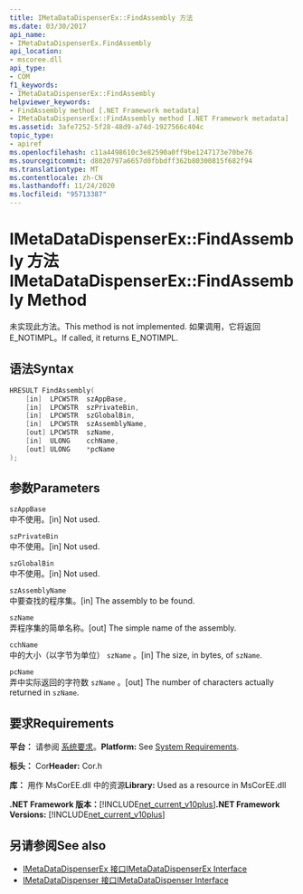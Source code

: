 ```yaml
---
title: IMetaDataDispenserEx::FindAssembly 方法
ms.date: 03/30/2017
api_name:
- IMetaDataDispenserEx.FindAssembly
api_location:
- mscoree.dll
api_type:
- COM
f1_keywords:
- IMetaDataDispenserEx::FindAssembly
helpviewer_keywords:
- FindAssembly method [.NET Framework metadata]
- IMetaDataDispenserEx::FindAssembly method [.NET Framework metadata]
ms.assetid: 3afe7252-5f28-48d9-a74d-1927566c404c
topic_type:
- apiref
ms.openlocfilehash: c11a4498610c3e82590a0ff9be1247173e70be76
ms.sourcegitcommit: d8020797a6657d0fbbdff362b80300815f682f94
ms.translationtype: MT
ms.contentlocale: zh-CN
ms.lasthandoff: 11/24/2020
ms.locfileid: "95713387"
---
```

# <a name="imetadatadispenserexfindassembly-method"></a><span data-ttu-id="3489d-102">IMetaDataDispenserEx::FindAssembly 方法</span><span class="sxs-lookup"><span data-stu-id="3489d-102">IMetaDataDispenserEx::FindAssembly Method</span></span>

<span data-ttu-id="3489d-103">未实现此方法。</span><span class="sxs-lookup"><span data-stu-id="3489d-103">This method is not implemented.</span></span> <span data-ttu-id="3489d-104">如果调用，它将返回 E_NOTIMPL。</span><span class="sxs-lookup"><span data-stu-id="3489d-104">If called, it returns E_NOTIMPL.</span></span>  
  
## <a name="syntax"></a><span data-ttu-id="3489d-105">语法</span><span class="sxs-lookup"><span data-stu-id="3489d-105">Syntax</span></span>  
  
```cpp  
HRESULT FindAssembly(  
    [in]  LPCWSTR  szAppBase,  
    [in]  LPCWSTR  szPrivateBin,  
    [in]  LPCWSTR  szGlobalBin,  
    [in]  LPCWSTR  szAssemblyName,  
    [out] LPCWSTR  szName,  
    [in]  ULONG    cchName,  
    [out] ULONG    *pcName  
);  
```  
  
## <a name="parameters"></a><span data-ttu-id="3489d-106">参数</span><span class="sxs-lookup"><span data-stu-id="3489d-106">Parameters</span></span>  

 `szAppBase`  
 <span data-ttu-id="3489d-107">中不使用。</span><span class="sxs-lookup"><span data-stu-id="3489d-107">[in] Not used.</span></span>  
  
 `szPrivateBin`  
 <span data-ttu-id="3489d-108">中不使用。</span><span class="sxs-lookup"><span data-stu-id="3489d-108">[in] Not used.</span></span>  
  
 `szGlobalBin`  
 <span data-ttu-id="3489d-109">中不使用。</span><span class="sxs-lookup"><span data-stu-id="3489d-109">[in] Not used.</span></span>  
  
 `szAssemblyName`  
 <span data-ttu-id="3489d-110">中要查找的程序集。</span><span class="sxs-lookup"><span data-stu-id="3489d-110">[in] The assembly to be found.</span></span>  
  
 `szName`  
 <span data-ttu-id="3489d-111">弄程序集的简单名称。</span><span class="sxs-lookup"><span data-stu-id="3489d-111">[out] The simple name of the assembly.</span></span>  
  
 `cchName`  
 <span data-ttu-id="3489d-112">中的大小（以字节为单位） `szName` 。</span><span class="sxs-lookup"><span data-stu-id="3489d-112">[in] The size, in bytes, of `szName`.</span></span>  
  
 `pcName`  
 <span data-ttu-id="3489d-113">弄中实际返回的字符数 `szName` 。</span><span class="sxs-lookup"><span data-stu-id="3489d-113">[out] The number of characters actually returned in `szName`.</span></span>  
  
## <a name="requirements"></a><span data-ttu-id="3489d-114">要求</span><span class="sxs-lookup"><span data-stu-id="3489d-114">Requirements</span></span>  

 <span data-ttu-id="3489d-115">**平台：** 请参阅 [系统要求](../../get-started/system-requirements.md)。</span><span class="sxs-lookup"><span data-stu-id="3489d-115">**Platform:** See [System Requirements](../../get-started/system-requirements.md).</span></span>  
  
 <span data-ttu-id="3489d-116">**标头：** Cor</span><span class="sxs-lookup"><span data-stu-id="3489d-116">**Header:** Cor.h</span></span>  
  
 <span data-ttu-id="3489d-117">**库：** 用作 MsCorEE.dll 中的资源</span><span class="sxs-lookup"><span data-stu-id="3489d-117">**Library:** Used as a resource in MsCorEE.dll</span></span>  
  
 <span data-ttu-id="3489d-118">**.NET Framework 版本：**[!INCLUDE[net_current_v10plus](../../../../includes/net-current-v10plus-md.md)]</span><span class="sxs-lookup"><span data-stu-id="3489d-118">**.NET Framework Versions:** [!INCLUDE[net_current_v10plus](../../../../includes/net-current-v10plus-md.md)]</span></span>  
  
## <a name="see-also"></a><span data-ttu-id="3489d-119">另请参阅</span><span class="sxs-lookup"><span data-stu-id="3489d-119">See also</span></span>

- [<span data-ttu-id="3489d-120">IMetaDataDispenserEx 接口</span><span class="sxs-lookup"><span data-stu-id="3489d-120">IMetaDataDispenserEx Interface</span></span>](imetadatadispenserex-interface.md)
- [<span data-ttu-id="3489d-121">IMetaDataDispenser 接口</span><span class="sxs-lookup"><span data-stu-id="3489d-121">IMetaDataDispenser Interface</span></span>](imetadatadispenser-interface.md)
